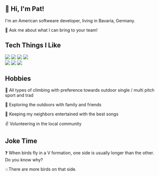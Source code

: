 ## 👋 Hi, I'm Pat!

I'm an American softweare developer, living in Bavaria, Germany. 

💬 Ask me about what I can bring to your team!

## Tech Things I Like

<img src = "https://img.shields.io/badge/-HTML5-E34F26?style=flat&logo=html5&logoColor=white"> <img src = "https://img.shields.io/badge/-CSS3-1572B6?style=flat&logo=css3&logoColor=white">
<img src="https://img.shields.io/badge/-JavaScript-eed718?style=flat&logo=javascript&logoColor=ffffff">
<img src="https://img.shields.io/badge/-CSharp-eed718?style=flat&logo=CSharp&logoColor=ffffff">
<br>
<img src="http://img.shields.io/badge/-Git-F1502F?style=flat&logo=git&logoColor=FFFFFF">
<img src="http://img.shields.io/badge/-Github-000000?style=flat&logo=github&logoColor=FFFFFF">
<img src="http://img.shields.io/badge/-VS%20Code-007ACC?style=flat&logo=visual%20studio%20code&logoColor=white">

## Hobbies
:climbing: All types of climbing with preference towards outdoor single / multi pitch sport and trad

:hiking_boot: Exploring the outdoors with family and friends

:guitar: Keeping my neighbors entertained with the best songs

:v: Volunteering in the local community


## Joke Time

:question: When birds fly in a V formation, one side is usually longer than the other. Do you know why?

:boom:There are more birds on that side.

<!--
**patrickpiedad/patrickpiedad** is a ✨ _special_ ✨ repository because its `README.md` (this file) appears on your GitHub profile.

Here are some ideas to get you started:

- 🔭 I’m currently working on ...
- 🌱 I’m currently learning ...
- 👯 I’m looking to collaborate on ...
- 🤔 I’m looking for help with ...

- 📫 How to reach me: ...
- 😄 Pronouns: ...

-->
